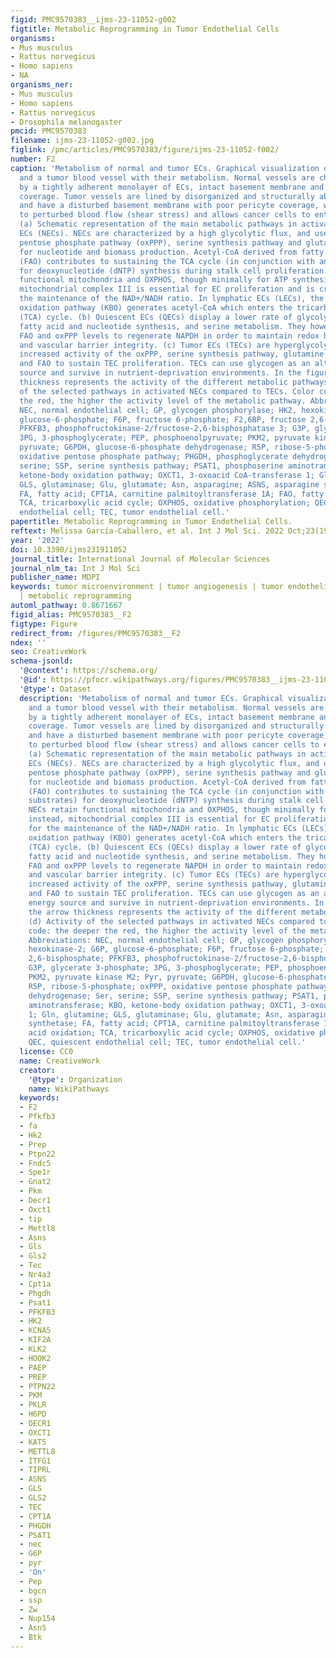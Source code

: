 ```yaml
---
figid: PMC9570383__ijms-23-11052-g002
figtitle: Metabolic Reprogramming in Tumor Endothelial Cells
organisms:
- Mus musculus
- Rattus norvegicus
- Homo sapiens
- NA
organisms_ner:
- Mus musculus
- Homo sapiens
- Rattus norvegicus
- Drosophila melanogaster
pmcid: PMC9570383
filename: ijms-23-11052-g002.jpg
figlink: /pmc/articles/PMC9570383/figure/ijms-23-11052-f002/
number: F2
caption: 'Metabolism of normal and tumor ECs. Graphical visualization of a normal
  and a tumor blood vessel with their metabolism. Normal vessels are characterized
  by a tightly adherent monolayer of ECs, intact basement membrane and rich pericyte
  coverage. Tumor vessels are lined by disorganized and structurally abnormal ECs
  and have a disturbed basement membrane with poor pericyte coverage, which leads
  to perturbed blood flow (shear stress) and allows cancer cells to enter the bloodstream.
  (a) Schematic representation of the main metabolic pathways in activated normal
  ECs (NECs). NECs are characterized by a high glycolytic flux, and use the oxidative
  pentose phosphate pathway (oxPPP), serine synthesis pathway and glutamine metabolism
  for nucleotide and biomass production. Acetyl-CoA derived from fatty acid oxidation
  (FAO) contributes to sustaining the TCA cycle (in conjunction with anaplerotic substrates)
  for deoxynucleotide (dNTP) synthesis during stalk cell proliferation. NECs retain
  functional mitochondria and OXPHOS, though minimally for ATP synthesis; instead,
  mitochondrial complex III is essential for EC proliferation and is critical for
  the maintenance of the NAD+/NADH ratio. In lymphatic ECs (LECs), the ketone-body
  oxidation pathway (KBO) generates acetyl-CoA which enters the tricarboxylic acid
  (TCA) cycle. (b) Quiescent ECs (QECs) display a lower rate of glycolysis, OXPHOS,
  fatty acid and nucleotide synthesis, and serine metabolism. They however increase
  FAO and oxPPP levels to regenerate NAPDH in order to maintain redox homeostasis
  and vascular barrier integrity. (c) Tumor ECs (TECs) are hyperglycolytic and have
  increased activity of the oxPPP, serine synthesis pathway, glutamine metabolism
  and FAO to sustain TEC proliferation. TECs can use glycogen as an alternative energy
  source and survive in nutrient-deprivation environments. In the figure, the arrow
  thickness represents the activity of the different metabolic pathways. (d) Activity
  of the selected pathways in activated NECs compared to TECs. Color code: the deeper
  the red, the higher the activity level of the metabolic pathway. Abbreviations:
  NEC, normal endothelial cell; GP, glycogen phosphorylase; HK2, hexokinase-2; G6P,
  glucose-6-phosphate; F6P, fructose 6-phosphate; F2,6BP, fructose 2,6-bisphosphate;
  PFKFB3, phosphofructokinase-2/fructose-2,6-bisphosphatase 3; G3P, glycerate 3-phosphate;
  3PG, 3-phosphoglycerate; PEP, phosphoenolpyruvate; PKM2, pyruvate kinase M2; Pyr,
  pyruvate; G6PDH, glucose-6-phosphate dehydrogenase; R5P, ribose-5-phosphate; oxPPP,
  oxidative pentose phosphate pathway; PHGDH, phosphoglycerate dehydrogenase; Ser,
  serine; SSP, serine synthesis pathway; PSAT1, phosphoserine aminotransferase; KBO,
  ketone-body oxidation pathway; OXCT1, 3-oxoacid CoA-transferase 1; Gln, glutamine;
  GLS, glutaminase; Glu, glutamate; Asn, asparagine; ASNS, asparagine synthetase;
  FA, fatty acid; CPT1A, carnitine palmitoyltransferase 1A; FAO, fatty acid oxidation;
  TCA, tricarboxylic acid cycle; OXPHOS, oxidative phosphorylation; QEC, quiescent
  endothelial cell; TEC, tumor endothelial cell.'
papertitle: Metabolic Reprogramming in Tumor Endothelial Cells.
reftext: Melissa García-Caballero, et al. Int J Mol Sci. 2022 Oct;23(19):11052.
year: '2022'
doi: 10.3390/ijms231911052
journal_title: International Journal of Molecular Sciences
journal_nlm_ta: Int J Mol Sci
publisher_name: MDPI
keywords: tumor microenvironment | tumor angiogenesis | tumor endothelial cell metabolism
  | metabolic reprogramming
automl_pathway: 0.8671667
figid_alias: PMC9570383__F2
figtype: Figure
redirect_from: /figures/PMC9570383__F2
ndex: ''
seo: CreativeWork
schema-jsonld:
  '@context': https://schema.org/
  '@id': https://pfocr.wikipathways.org/figures/PMC9570383__ijms-23-11052-g002.html
  '@type': Dataset
  description: 'Metabolism of normal and tumor ECs. Graphical visualization of a normal
    and a tumor blood vessel with their metabolism. Normal vessels are characterized
    by a tightly adherent monolayer of ECs, intact basement membrane and rich pericyte
    coverage. Tumor vessels are lined by disorganized and structurally abnormal ECs
    and have a disturbed basement membrane with poor pericyte coverage, which leads
    to perturbed blood flow (shear stress) and allows cancer cells to enter the bloodstream.
    (a) Schematic representation of the main metabolic pathways in activated normal
    ECs (NECs). NECs are characterized by a high glycolytic flux, and use the oxidative
    pentose phosphate pathway (oxPPP), serine synthesis pathway and glutamine metabolism
    for nucleotide and biomass production. Acetyl-CoA derived from fatty acid oxidation
    (FAO) contributes to sustaining the TCA cycle (in conjunction with anaplerotic
    substrates) for deoxynucleotide (dNTP) synthesis during stalk cell proliferation.
    NECs retain functional mitochondria and OXPHOS, though minimally for ATP synthesis;
    instead, mitochondrial complex III is essential for EC proliferation and is critical
    for the maintenance of the NAD+/NADH ratio. In lymphatic ECs (LECs), the ketone-body
    oxidation pathway (KBO) generates acetyl-CoA which enters the tricarboxylic acid
    (TCA) cycle. (b) Quiescent ECs (QECs) display a lower rate of glycolysis, OXPHOS,
    fatty acid and nucleotide synthesis, and serine metabolism. They however increase
    FAO and oxPPP levels to regenerate NAPDH in order to maintain redox homeostasis
    and vascular barrier integrity. (c) Tumor ECs (TECs) are hyperglycolytic and have
    increased activity of the oxPPP, serine synthesis pathway, glutamine metabolism
    and FAO to sustain TEC proliferation. TECs can use glycogen as an alternative
    energy source and survive in nutrient-deprivation environments. In the figure,
    the arrow thickness represents the activity of the different metabolic pathways.
    (d) Activity of the selected pathways in activated NECs compared to TECs. Color
    code: the deeper the red, the higher the activity level of the metabolic pathway.
    Abbreviations: NEC, normal endothelial cell; GP, glycogen phosphorylase; HK2,
    hexokinase-2; G6P, glucose-6-phosphate; F6P, fructose 6-phosphate; F2,6BP, fructose
    2,6-bisphosphate; PFKFB3, phosphofructokinase-2/fructose-2,6-bisphosphatase 3;
    G3P, glycerate 3-phosphate; 3PG, 3-phosphoglycerate; PEP, phosphoenolpyruvate;
    PKM2, pyruvate kinase M2; Pyr, pyruvate; G6PDH, glucose-6-phosphate dehydrogenase;
    R5P, ribose-5-phosphate; oxPPP, oxidative pentose phosphate pathway; PHGDH, phosphoglycerate
    dehydrogenase; Ser, serine; SSP, serine synthesis pathway; PSAT1, phosphoserine
    aminotransferase; KBO, ketone-body oxidation pathway; OXCT1, 3-oxoacid CoA-transferase
    1; Gln, glutamine; GLS, glutaminase; Glu, glutamate; Asn, asparagine; ASNS, asparagine
    synthetase; FA, fatty acid; CPT1A, carnitine palmitoyltransferase 1A; FAO, fatty
    acid oxidation; TCA, tricarboxylic acid cycle; OXPHOS, oxidative phosphorylation;
    QEC, quiescent endothelial cell; TEC, tumor endothelial cell.'
  license: CC0
  name: CreativeWork
  creator:
    '@type': Organization
    name: WikiPathways
  keywords:
  - F2
  - Pfkfb3
  - fa
  - Hk2
  - Prep
  - Ptpn22
  - Fndc5
  - Spe1r
  - Gnat2
  - Pkm
  - Decr1
  - Oxct1
  - tip
  - Mettl8
  - Asns
  - Gls
  - Gls2
  - Tec
  - Nr4a3
  - Cpt1a
  - Phgdh
  - Psat1
  - PFKFB3
  - HK2
  - KCNA5
  - KIF2A
  - KLK2
  - HOOK2
  - PAEP
  - PREP
  - PTPN22
  - PKM
  - PKLR
  - H6PD
  - DECR1
  - OXCT1
  - KAT5
  - METTL8
  - ITFG1
  - TIPRL
  - ASNS
  - GLS
  - GLS2
  - TEC
  - CPT1A
  - PHGDH
  - PSAT1
  - nec
  - G6P
  - pyr
  - 'On'
  - Pep
  - bgcn
  - ssp
  - Zw
  - Nup154
  - AsnS
  - Btk
---
```

